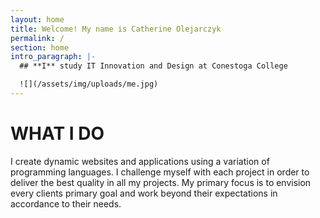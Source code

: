 ```yaml
---
layout: home
title: Welcome! My name is Catherine Olejarczyk
permalink: /
section: home
intro_paragraph: |-
  ## **I** study IT Innovation and Design at Conestoga College

  ![](/assets/img/uploads/me.jpg)
---
```

# **WHAT I DO**

I create dynamic websites and applications using a variation of programming languages. I challenge myself with each project in order to deliver the best quality in all my projects. My primary focus is to envision every clients primary goal and work beyond their expectations in accordance to their needs.

